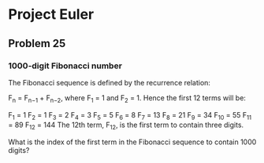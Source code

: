 # Project Euler
## Problem 25
### 1000-digit Fibonacci number
The Fibonacci sequence is defined by the recurrence relation:

F<sub>n</sub> = F<sub>n−1</sub> + F<sub>n−2</sub>, where F<sub>1</sub> = 1 and F<sub>2</sub> = 1.
Hence the first 12 terms will be:

F<sub>1</sub> = 1
F<sub>2</sub> = 1
F<sub>3</sub> = 2
F<sub>4</sub> = 3
F<sub>5</sub> = 5
F<sub>6</sub> = 8
F<sub>7</sub> = 13
F<sub>8</sub> = 21
F<sub>9</sub> = 34
F<sub>10</sub> = 55
F<sub>11</sub> = 89
F<sub>12</sub> = 144
The 12th term, F<sub>12</sub>, is the first term to contain three digits.

What is the index of the first term in the Fibonacci sequence to contain 1000 digits?